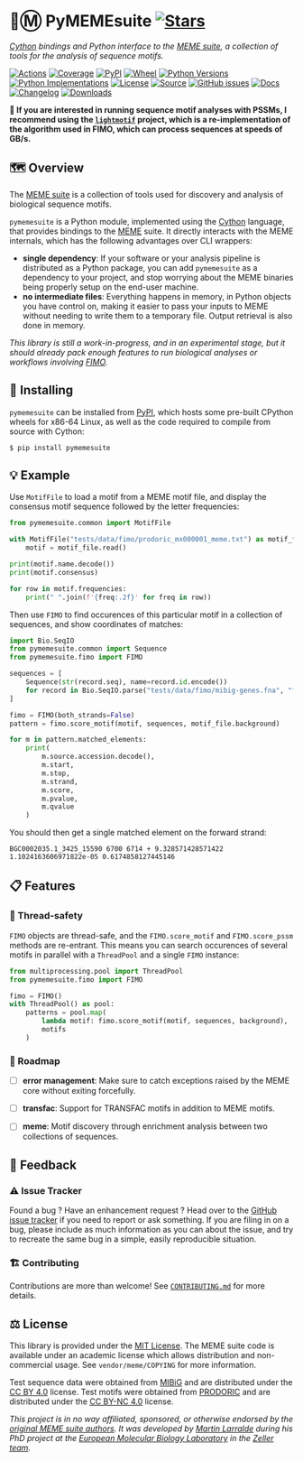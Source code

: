 # 🐍Ⓜ️ PyMEMEsuite [![Stars](https://img.shields.io/github/stars/althonos/pymemesuite.svg?style=social&maxAge=3600&label=Star)](https://github.com/althonos/pymemesuite/stargazers)

*[Cython](https://cython.org/) bindings and Python interface to the [MEME suite](https://meme-suite.org), a collection of tools for the analysis of sequence motifs.*

[![Actions](https://img.shields.io/github/actions/workflow/status/althonos/pymemesuite/test.yml?branch=main&logo=github&style=flat-square&maxAge=300)](https://github.com/althonos/pymemesuite/actions)
[![Coverage](https://img.shields.io/codecov/c/gh/althonos/pymemesuite?logo=codecov&style=flat-square&maxAge=3600)](https://codecov.io/gh/althonos/pymemesuite/)
[![PyPI](https://img.shields.io/pypi/v/pymemesuite.svg?logo=pypi&style=flat-square&maxAge=3600)](https://pypi.org/project/pymemesuite)
[![Wheel](https://img.shields.io/pypi/wheel/pymemesuite.svg?style=flat-square&maxAge=3600)](https://pypi.org/project/pymemesuite/#files)
[![Python Versions](https://img.shields.io/pypi/pyversions/pymemesuite.svg?logo=python&style=flat-square&maxAge=3600)](https://pypi.org/project/pymemesuite/#files)
[![Python Implementations](https://img.shields.io/pypi/implementation/pymemesuite.svg?logo=python&style=flat-square&maxAge=3600&label=impl)](https://pypi.org/project/pymemesuite/#files)
[![License](https://img.shields.io/badge/license-MIT-blue.svg?style=flat-square&maxAge=2678400)](https://choosealicense.com/licenses/mit/)
[![Source](https://img.shields.io/badge/source-GitHub-303030.svg?maxAge=2678400&style=flat-square)](https://github.com/althonos/pymemesuite/)
[![GitHub issues](https://img.shields.io/github/issues/althonos/pymemesuite.svg?style=flat-square&maxAge=600)](https://github.com/althonos/pymemesuite/issues)
[![Docs](https://img.shields.io/readthedocs/pymemesuite/latest?style=flat-square&maxAge=600)](https://pymemesuite.readthedocs.io)
[![Changelog](https://img.shields.io/badge/keep%20a-changelog-8A0707.svg?maxAge=2678400&style=flat-square)](https://github.com/althonos/pymemesuite/blob/master/CHANGELOG.md)
[![Downloads](https://img.shields.io/badge/dynamic/json?style=flat-square&color=303f9f&maxAge=86400&label=downloads&query=%24.total_downloads&url=https%3A%2F%2Fapi.pepy.tech%2Fapi%2Fprojects%2Fpymemesuite)](https://pepy.tech/project/pymemesuite)


**🚩 If you are interested in running sequence motif analyses with PSSMs, I recommend using the [`lightmotif`](https://github.com/althonos/lightmotif/tree/main/lightmotif-py) project, which is a re-implementation of the algorithm used in FIMO, which can process sequences at speeds of GB/s.**

## 🗺️ Overview

The [MEME suite](https://meme-suite.org/) is a collection of tools used for
discovery and analysis of biological sequence motifs.

`pymemesuite` is a Python module, implemented using the [Cython](https://cython.org)
language, that provides bindings to the [MEME](https://meme-suite.org/) suite.
It directly interacts with the MEME internals, which has the following
advantages over CLI wrappers:

- **single dependency**: If your software or your analysis pipeline is
  distributed as a Python package, you can add `pymemesuite` as a dependency
  to your project, and stop worrying about the MEME binaries being properly
  setup on the end-user machine.
- **no intermediate files**: Everything happens in memory, in Python objects
  you have control on, making it easier to pass your inputs to MEME without
  needing to write them to a temporary file. Output retrieval is also done
  in memory.

*This library is still a work-in-progress, and in an experimental stage,
but it should already pack enough features to run biological analyses or
workflows involving [FIMO](https://meme-suite.org/meme/doc/fimo.html).*


## 🔧 Installing

`pymemesuite` can be installed from [PyPI](https://pypi.org/project/pymemesuite/),
which hosts some pre-built CPython wheels for x86-64 Linux, as well as the
code required to compile from source with Cython:
```console
$ pip install pymemesuite
```

<!-- ## 📖 Documentation

A complete [API reference](https://pymemesuite.readthedocs.io/en/stable/api/) can
be found in the [online documentation](https://pymemesuite.readthedocs.io/), or
directly from the command line using
[`pydoc`](https://docs.python.org/3/library/pydoc.html):
```console
$ pydoc pymemesuite
``` -->

## 💡 Example

Use `MotifFile` to load a motif from a MEME motif file, and display the
consensus motif sequence followed by the letter frequencies:

```python
from pymemesuite.common import MotifFile

with MotifFile("tests/data/fimo/prodoric_mx000001_meme.txt") as motif_file:
    motif = motif_file.read()

print(motif.name.decode())
print(motif.consensus)

for row in motif.frequencies:
    print(" ".join(f'{freq:.2f}' for freq in row))
```

Then use `FIMO` to find occurences of this particular motif in a collection of
sequences, and show coordinates of matches:

```python
import Bio.SeqIO
from pymemesuite.common import Sequence
from pymemesuite.fimo import FIMO

sequences = [
    Sequence(str(record.seq), name=record.id.encode())
    for record in Bio.SeqIO.parse("tests/data/fimo/mibig-genes.fna", "fasta")
]

fimo = FIMO(both_strands=False)
pattern = fimo.score_motif(motif, sequences, motif_file.background)

for m in pattern.matched_elements:
    print(
        m.source.accession.decode(),
        m.start,
        m.stop,
        m.strand,
        m.score,
        m.pvalue,
        m.qvalue
    )
```

You should then get a single matched element on the forward strand:
```
BGC0002035.1_3425_15590 6700 6714 + 9.328571428571422 1.1024163606971822e-05 0.6174858127445146
```

## 📋 Features

### 🧶 Thread-safety

`FIMO` objects are thread-safe, and the `FIMO.score_motif` and `FIMO.score_pssm`
methods are re-entrant. This means you can search occurences of several
motifs in parallel with a `ThreadPool` and a single `FIMO` instance:
```python
from multiprocessing.pool import ThreadPool
from pymemesuite.fimo import FIMO

fimo = FIMO()
with ThreadPool() as pool:
    patterns = pool.map(
        lambda motif: fimo.score_motif(motif, sequences, background),
        motifs
    )
```

### 📌 Roadmap

- [ ] **error management**: Make sure to catch exceptions raised by the MEME core without exiting forcefully.
- [ ] **transfac**: Support for TRANSFAC motifs in addition to MEME motifs.
- [ ] **meme**: Motif discovery through enrichment analysis between two collections of sequences.


## 💭 Feedback

### ⚠️ Issue Tracker

Found a bug ? Have an enhancement request ? Head over to the [GitHub issue
tracker](https://github.com/althonos/pymemesuite/issues) if you need to report
or ask something. If you are filing in on a bug, please include as much
information as you can about the issue, and try to recreate the same bug
in a simple, easily reproducible situation.

### 🏗️ Contributing

Contributions are more than welcome! See [`CONTRIBUTING.md`](https://github.com/althonos/pymemesuite/blob/master/CONTRIBUTING.md) for more details.


## ⚖️ License

This library is provided under the [MIT License](https://choosealicense.com/licenses/mit/).
The MEME suite code is available under an academic license which allows
distribution and non-commercial usage. See `vendor/meme/COPYING` for more
information.

Test sequence data were obtained from [MIBiG](https://mibig.secondarymetabolites.org/)
and are distributed under the [CC BY 4.0](https://creativecommons.org/licenses/by/4.0/)
license. Test motifs were obtained from [PRODORIC](https://www.prodoric.de) and are
distributed under the [CC BY-NC 4.0](https://creativecommons.org/licenses/by/4.0/)
license.

*This project is in no way affiliated, sponsored, or otherwise endorsed by
the [original MEME suite authors](https://meme-suite.org/meme/doc/authors.html).
It was developed by [Martin Larralde](https://github.com/althonos/pymemesuite)
during his PhD project at the [European Molecular Biology Laboratory](https://www.embl.de/)
in the [Zeller team](https://github.com/zellerlab).*
